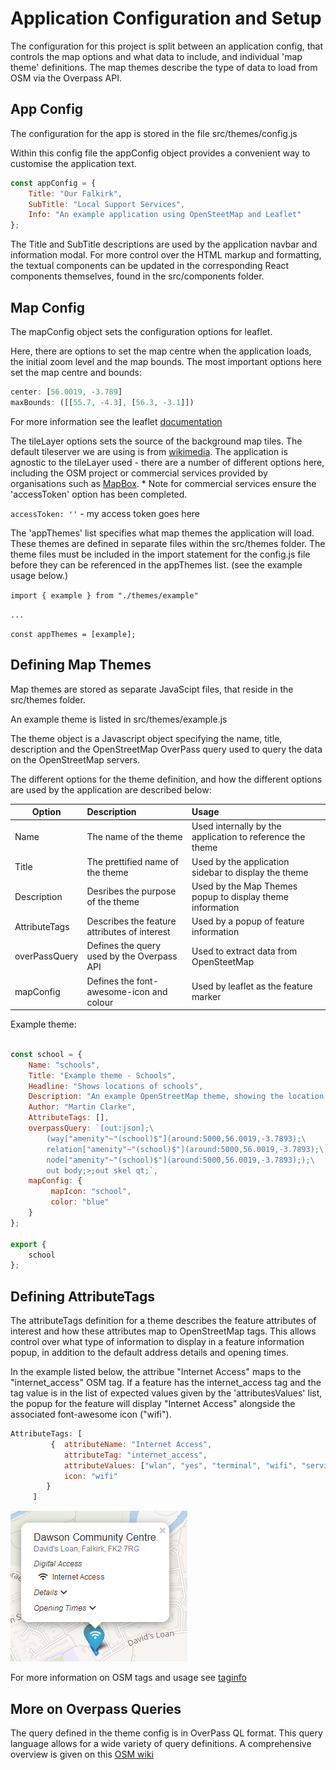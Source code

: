# Application Configuration and Setup

The configuration for this project is split between an application config, that controls the map options and what
data to include, and individual 'map theme' definitions.   The map themes describe the type of data to load from 
OSM via the Overpass API.


## App Config
The configuration for the app is stored in the file src/themes/config.js

Within this config file the appConfig object provides a convenient way to customise the application text. 

```javascript
const appConfig = {
    Title: "Our Falkirk",
    SubTitle: "Local Support Services",
    Info: "An example application using OpenSteetMap and Leaflet"
};

```

The Title and SubTitle descriptions are used by the application navbar and information modal.   For more control over the 
HTML markup and formatting, the textual components can be updated in the corresponding React components themselves, found 
in the src/components folder. 

## Map Config
The mapConfig object sets the configuration options for leaflet. 

Here, there are options to set the map centre when the application loads, the initial zoom level and the map bounds. 
The most important options here set the map centre and bounds:
```javascript
center: [56.0019, -3.789]
maxBounds: ([[55.7, -4.3], [56.3, -3.1]]) 
```

For more information see the leaflet [documentation](https://leafletjs.com/reference-1.4.0.html#map-factory) 

The tileLayer options sets the source of the background map tiles.  The default tileserver we are using is from 
[wikimedia](https://maps.wikimedia.org).  The application is agnostic to the tileLayer used - there are a number 
of different options here, including the OSM project or commercial services provided by organisations such as 
[MapBox](https://www.mapbox.com/). * Note for commercial services ensure the 'accessToken' option has been completed.

`accessToken: ''` - my access token goes here

The 'appThemes' list specifies what map themes the application will load.   These themes are defined in separate files
within the src/themes folder.  The theme files must be included in the import statement for the config.js file 
before they can be referenced in the appThemes list. (see the example usage below.)

`import { example } from "./themes/example"`

`...`

`const appThemes = [example];`


## Defining Map Themes

Map themes are stored as separate JavaScipt files, that reside in the src/themes folder. 

An example theme is listed in src/themes/example.js

The theme object is a Javascript object specifying the name, title, description and the OpenStreetMap OverPass query 
used to query the data on the OpenStreetMap servers. 

The different options for the theme definition, and how the different options are used by the application 
are described below: 

| Option      | Description           | Usage |
| ------------- |:-------------| :-----|
| Name     | The name of the theme | Used internally by the application to reference the theme |
| Title      | The prettified name of the theme      |   Used by the application sidebar to display the theme |
| Description      | Desribes the purpose of the theme    |   Used by the Map Themes popup to display theme information |
| AttributeTags  |  Describes the feature attributes of interest | Used by a popup of feature information    |
|  overPassQuery   | Defines the query used by the Overpass API    | Used to extract data from OpenSteetMap    |
| mapConfig  | Defines the font-awesome-icon and colour    | Used by leaflet as the feature marker     |




Example theme:

```javascript

const school = {
    Name: "schools",
    Title: "Example theme - Schools",
    Headline: "Shows locations of schools",
    Description: "An example OpenStreetMap theme, showing the location of schools.",
    Author: "Martin Clarke",
    AttributeTags: [],
    overpassQuery: `[out:json];\
        (way["amenity"~"(school)$"](around:5000,56.0019,-3.7893);\
        relation["amenity"~"(school)$"](around:5000,56.0019,-3.7893);\
        node["amenity"~"(school)$"](around:5000,56.0019,-3.7893););\
        out body;>;out skel qt;`,
    mapConfig: {
         mapIcon: "school",
         color: "blue"
    }
};

export {
    school
};

```

## Defining AttributeTags

The attributeTags definition for a theme describes the feature attributes of interest and how these attributes map to 
OpenStreetMap tags. This allows control over what type of information to display in a feature information popup, in addition
to the default address details and opening times.

In the example listed below, the attribue "Internet Access" maps to the "internet_access" OSM tag.
If a feature has the internet_access tag and the tag value is in the list of expected values given by the 'attributesValues'
list, the popup for the feature will display "Internet Access" alongside the associated font-awesome icon ("wifi").  

```javascript
AttributeTags: [
         {  attributeName: "Internet Access",
            attributeTag: "internet_access",
            attributeValues: ["wlan", "yes", "terminal", "wifi", "service"],
            icon: "wifi"
        }
     ]
```

![Example popup](resources/popup_example.PNG "Example popup")

For more information on OSM tags and usage see [taginfo](https://taginfo.openstreetmap.org/)

## More on Overpass Queries

The query defined in the theme config is in OverPass QL format.   This query language allows for a wide variety of 
query definitions. A comprehensive overview is given on this [OSM wiki](https://wiki.openstreetmap.org/wiki/Overpass_API/Overpass_QL)

